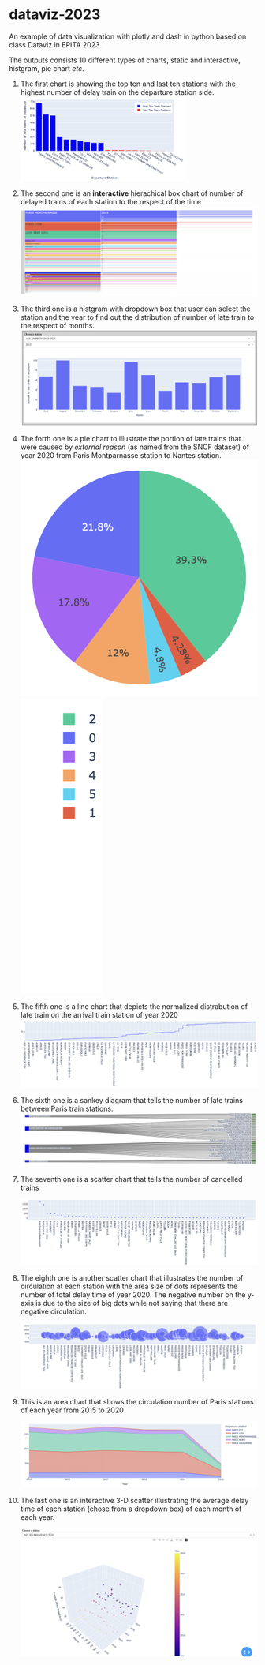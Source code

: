 # dataviz-2023

An example of data visualization with plotly and dash in python based on class Dataviz in EPITA 2023.

The outputs consists 10 different types of charts, static and interactive, histgram, pie chart *etc*.

1. The first chart is showing the top ten and last ten stations with the highest number of delay train on the departure station side.<img src="./image/README/1684237289420.png" width=70% height=70%>



2. The second one is an **interactive** hierachical box chart of number of delayed trains of each station to the respect of the time![1684237387200](image/README/1684237387200.png)



3. The third one is a histgram with dropdown box that user can select the station and the year to find out the distribution of number of late train to the respect of months.![1684237516188](image/README/1684237516188.png)



4. The forth one is a pie chart to illustrate the portion of late trains that were caused by *external reason* (as named from the SNCF dataset) of year 2020 from Paris Montparnasse station to Nantes station.![1684237709035](image/README/1684237709035.png)![1684237674936](image/README/1684237674936.png)



5. The fifth one is a line chart that depicts the normalized distrabution of late train on the arrival train station of year 2020![1684237857860](image/README/1684237857860.png)


6. The sixth one is a sankey diagram that tells the number of late trains between Paris train stations.![1684238048595](image/README/1684238048595.png)


7. The seventh one is a scatter chart that tells the number of cancelled trains

   ![1684238137020](image/README/1684238137020.png)


8. The eighth one is another scatter chart that illustrates the number of circulation at each station with the area size of dots represents the number of total delay time of year 2020. The negative number on the y-axis is due to the size of big dots while not saying that there are negative circulation.

   ![1684238273260](image/README/1684238273260.png)


9. This is an area chart that shows the circulation number of Paris stations of each year from 2015 to 2020

   ![1684238462622](image/README/1684238462622.png)



10. The last one is an interactive 3-D scatter illustrating the average delay time of each station (chose from a dropdown box) of each month of each year.

    ![1684238609399](image/README/1684238609399.png)
